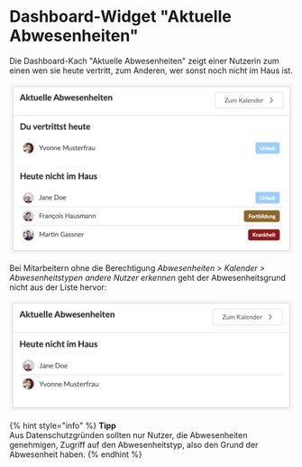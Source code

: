 # Dashboard-Widget "Aktuelle Abwesenheiten"

Die Dashboard-Kach "Aktuelle Abwesenheiten" zeigt einer Nutzerin zum einen wen sie heute vertritt, zum Anderen, wer sonst noch nicht im Haus ist.

![](../../.gitbook/assets/bildschirmfoto-2021-04-17-um-10.11.06.png)



Bei Mitarbeitern ohne die Berechtigung _Abwesenheiten &gt; Kalender &gt; Abwesenheitstypen andere Nutzer erkennen_ geht der Abwesenheitsgrund nicht aus der Liste hervor:

![](../../.gitbook/assets/bildschirmfoto-2021-04-17-um-10.13.39.png)

{% hint style="info" %}
**Tipp**  
Aus Datenschutzgründen sollten nur Nutzer, die Abwesenheiten genehmigen, Zugriff auf den Abwesenheitstyp, also den Grund der Abwesenheit haben.
{% endhint %}

